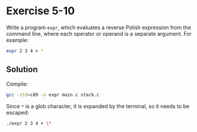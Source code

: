 # Exercise 5-10

Write a program `expr`, which evaluates a reverse Polish expression from the command line, where each operator or operand
is a separate argument. For example:

```bash
expr 2 3 4 + *
```

## Solution

Compile:

```bash
gcc -std=c89 -o expr main.c stack.c
```

Since `*` is a glob character, it is expanded by the terminal, so it needs to be escaped:

```bash
./expr 2 3 4 + \*
```
